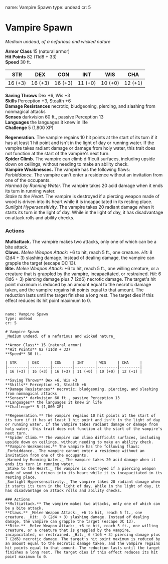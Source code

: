 name: Vampire Spawn
type: undead
cr: 5

# Vampire Spawn 
_Medium undead, of a nefarious and wicked nature_

**Armor Class** 15 (natural armor)    
**Hit Points** 82 (11d8 + 33)    
**Speed** 30 ft. 

| STR     | DEX     | CON     | INT     | WIS     | CHA     |
|---------|---------|---------|---------|---------|---------|
| 16 (+3) | 16 (+3) | 16 (+3) | 11 (+0) | 10 (+0) | 12 (+1) |

**Saving Throws** Dex +6, Wis +3    
**Skills** Perception +3, Stealth +6    
**Damage Resistances** necrotic; bludgeoning, piercing, and slashing from nonmagical attacks    
**Senses** darkvision 60 ft., passive Perception 13    
**Languages** the languages it knew in life    
**Challenge** 5 (1,800 XP) 

**Regeneration.** The vampire regains 10 hit points at the start of its turn if it has at least 1 hit point and isn't in the light of day or running water. If the vampire takes radiant damage or damage from holy water, this trait does not function at the start of the vampire's next turn.    
**Spider Climb.** The vampire can climb difficult surfaces, including upside down on ceilings, without needing to make an ability check.    
**Vampire Weaknesses.** The vampire has the following flaws:    
_Forbiddance._ The vampire can't enter a residence without an invitation from one of the occupants.    
_Harmed by Running Water._ The vampire takes 20 acid damage when it ends its turn in running water.    
_Stake to the Heart._ The vampire is destroyed if a piercing weapon made of wood is driven into its heart while it is incapacitated in its resting place.    
_Sunlight Hypersensitivity._ The vampire takes 20 radiant damage when it starts its turn in the light of day. While in the light of day, it has disadvantage on attack rolls and ability checks. 

### Actions 
**Multiattack.** The vampire makes two attacks, only one of which can be a bite attack.    
**Claws.** _Melee Weapon Attack:_ +6 to hit, reach 5 ft., one creature. _Hit:_ 8 (2d4 + 3) slashing damage. Instead of dealing damage, the vampire can grapple the target (escape DC 13).    
**Bite.** _Melee Weapon Attack:_ +6 to hit, reach 5 ft., one willing creature, or a creature that is grappled by the vampire, incapacitated, or restrained. _Hit:_ 6 (1d6 + 3) piercing damage plus 7 (2d6) necrotic damage. The target's hit point maximum is reduced by an amount equal to the necrotic damage taken, and the vampire regains hit points equal to that amount. The reduction lasts until the target finishes a long rest. The target dies if this effect reduces its hit point maximum to 0.

```

name: Vampire Spawn
type: undead
cr: 5

# Vampire Spawn 
_Medium undead, of a nefarious and wicked nature_

**Armor Class** 15 (natural armor)    
**Hit Points** 82 (11d8 + 33)    
**Speed** 30 ft. 

| STR     | DEX     | CON     | INT     | WIS     | CHA     |
|---------|---------|---------|---------|---------|---------|
| 16 (+3) | 16 (+3) | 16 (+3) | 11 (+0) | 10 (+0) | 12 (+1) |

**Saving Throws** Dex +6, Wis +3    
**Skills** Perception +3, Stealth +6    
**Damage Resistances** necrotic; bludgeoning, piercing, and slashing from nonmagical attacks    
**Senses** darkvision 60 ft., passive Perception 13    
**Languages** the languages it knew in life    
**Challenge** 5 (1,800 XP) 

**Regeneration.** The vampire regains 10 hit points at the start of its turn if it has at least 1 hit point and isn't in the light of day or running water. If the vampire takes radiant damage or damage from holy water, this trait does not function at the start of the vampire's next turn.    
**Spider Climb.** The vampire can climb difficult surfaces, including upside down on ceilings, without needing to make an ability check.    
**Vampire Weaknesses.** The vampire has the following flaws:    
_Forbiddance._ The vampire cannot enter a residence without an invitation from one of the occupants.    
_Harmed by Running Water._ The vampire takes 20 acid damage when it ends its turn in running water.    
_Stake to the Heart._ The vampire is destroyed if a piercing weapon made of wood is driven into its heart while it is incapacitated in its resting place.    
_Sunlight Hypersensitivity._ The vampire takes 20 radiant damage when it starts its turn in the light of day. While in the light of day, it has disadvantage on attack rolls and ability checks. 

### Actions 
**Multiattack.** The vampire makes two attacks, only one of which can be a bite attack.    
**Claws.** _Melee Weapon Attack:_ +6 to hit, reach 5 ft., one creature. _Hit:_ 8 (2d4 + 3) slashing damage. Instead of dealing damage, the vampire can grapple the target (escape DC 13).    
**Bite.** _Melee Weapon Attack:_ +6 to hit, reach 5 ft., one willing creature, or a creature that is grappled by the vampire, incapacitated, or restrained. _Hit:_ 6 (1d6 + 3) piercing damage plus 7 (2d6) necrotic damage. The target's hit point maximum is reduced by an amount equal to the necrotic damage taken, and the vampire regains hit points equal to that amount. The reduction lasts until the target finishes a long rest. The target dies if this effect reduces its hit point maximum to 0.